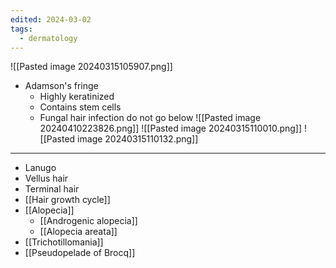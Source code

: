 ```yaml
---
edited: 2024-03-02
tags:
  - dermatology
---
```

![[Pasted image 20240315105907.png]]
- Adamson's fringe
	- Highly keratinized
	- Contains stem cells
	- Fungal hair infection do not go below
![[Pasted image 20240410223826.png]]
![[Pasted image 20240315110010.png]]
![[Pasted image 20240315110132.png]]

---
- Lanugo
- Vellus hair
- Terminal hair
- [[Hair growth cycle]] 
- [[Alopecia]] 
	- [[Androgenic alopecia]] 
	- [[Alopecia areata]] 
- [[Trichotillomania]] 
- [[Pseudopelade of Brocq]] 
